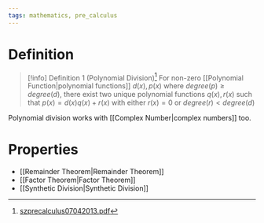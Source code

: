 ```yaml
---
tags: mathematics, pre_calculus
---
```


# Definition

> [!info] Definition 1 (Polynomial Division)[^1]
> For non-zero [[Polynomial Function|polynomial functions]] $d(x), p(x)$ where $degree(p) \geq degree(d)$, there exist two unique polynomial functions $q(x), r(x)$ such that $p(x) = d(x)q(x) + r(x)$ with either $r(x) = 0$ or $degree(r) < degree(d)$

Polynomial division works with [[Complex Number|complex numbers]] too.

# Properties

- [[Remainder Theorem|Remainder Theorem]]
- [[Factor Theorem|Factor Theorem]]
- [[Synthetic Division|Synthetic Division]]

[^1]: [szprecalculus07042013.pdf](zotero://open-pdf/library/items/J3667KH4?page=270)